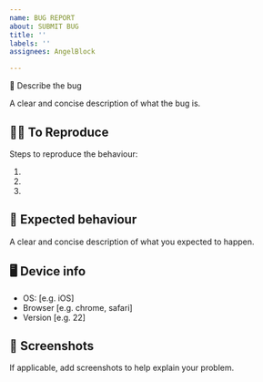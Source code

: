```yaml
---
name: BUG REPORT
about: SUBMIT BUG
title: ''
labels: ''
assignees: AngelBlock

---
```


🔎 Describe the bug

A clear and concise description of what the bug is.

## 🤼‍♂️  To Reproduce
Steps to reproduce the behaviour:

1)
2)
3)


## 🎉 Expected behaviour
A clear and concise description of what you expected to happen.

## 🖥 Device info 
 - OS: [e.g. iOS]
 - Browser [e.g. chrome, safari]
 - Version [e.g. 22]

## 🔗  Screenshots
If applicable, add screenshots to help explain your problem.
